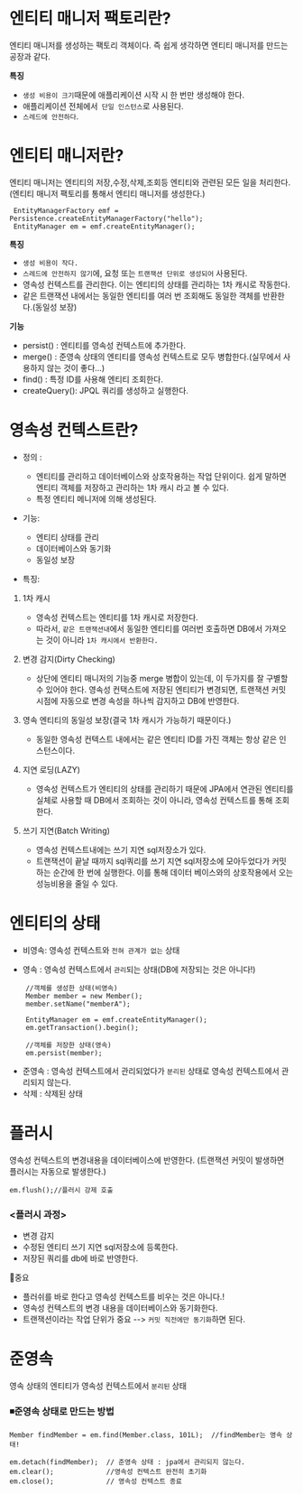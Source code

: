 # 엔티티 매니저 팩토리란?
엔티티 매니저를 생성하는 팩토리 객체이다. 즉 쉽게 생각하면 엔티티 매니저를 만드는 공장과 같다.

**특징**

- ` 생성 비용이 크기 `때문에 애플리케이션 시작 시 한 번만 생성해야 한다.   
- 애플리케이션 전체에서` 단일 인스턴스`로 사용된다.
- `스레드에 안전하다`.

# 엔티티 매니저란?
엔티티 매니저는 엔티티의 저장,수정,삭제,조회등 엔티티와 관련된 모든 일을 처리한다.
(엔티티 매니저 팩토리를 통해서 엔티티 매니저를 생성한다.)
~~~
 EntityManagerFactory emf = Persistence.createEntityManagerFactory("hello");
 EntityManager em = emf.createEntityManager();
~~~
**특징**
- `생성 비용이 작다.`
- `스레드에 안전하지 않기`에, 요청 또는 `트랜잭션 단위로 생성되어` 사용된다.
- 영속성 컨텍스트를 관리한다. 이는 엔티티의 상태를 관리하는 1차 캐시로 작동한다.
- 같은 트랜잭션 내에서는 동일한 엔티티를 여러 번 조회해도 동일한 객체를 반환한다.(동일성 보장)

**기능**
- persist() :  엔티티를 영속성 컨텍스트에 추가한다.
- merge() : 준영속 상태의 엔티티를 영속성 컨텍스트로 모두 병합한다.(실무에서 사용하지 않는 것이 좋다...)
- find() : 특정 ID를 사용해 엔티티 조회한다.
- createQuery(): JPQL 쿼리를 생성하고 실행한다.

# 영속성 컨텍스트란?
- 정의 : 
  - 엔티티를 관리하고 데이터베이스와 상호작용하는 작업 단위이다. 쉽게 말하면 엔티티 객체를 저장하고 관리하는 1차 캐시 라고 볼 수 있다.
  - 특정 엔티티 메니저에 의해 생성된다.
- 기능:
  - 엔티티 상태를 관리
  - 데이터베이스와 동기화
  - 동일성 보장

- 특징:
1. 1차 캐시 
   - 영속성 컨텍스트는 엔티티를 1차 캐시로 저장한다.
   - 따라서, `같은 트랜잭션내`에서 동일한 엔티티를 여러번 호출하면 DB에서 가져오는 것이 아니라 `1차 캐시에서 반환한다.`

2. 변경 감지(Dirty Checking)
   - 상단에 엔티티 매니저의 기능중 merge 병합이 있는데, 이 두가지를 잘 구별할 수 있어야 한다.
    영속성 컨택스트에 저장된 엔티티가 변경되면, 트랜잭션 커밋 시점에 자동으로 변경 속성을 하나씩 감지하고 DB에 반영한다.
3. 영속 엔티티의 동일성 보장(결국 1차 캐시가 가능하기 때문이다.)
    - 동일한 영속성 컨텍스트 내에서는 같은 엔티티 ID를 가진 객체는 항상 같은 인스턴스이다.
4. 지연 로딩(LAZY)
   - 영속성 컨텍스트가 엔티티의 상태를 관리하기 때문에 JPA에서 연관된 엔티티를 실체로 사용할 때 DB에서 조회하는 것이 아니라,
        영속성 컨텍스트를 통해 조회한다.
5. 쓰기 지연(Batch Writing)
   - 영속성 컨텍스트내에는 쓰기 지연 sql저장소가 있다.
   - 트랜잭션이 끝날 때까지 sql쿼리를 쓰기 지연 sql저장소에 모아두었다가 커밋 하는 순간에 한 번에 실행한다. 
 이를 통해 데이터 베이스와의 상호작용에서 오는 성능비용을 줄일 수 있다.

# 엔티티의 상태
- 비영속: 영속성 컨텍스트와 `전혀 관계가 없는` 상태

- 영속 : 영속성 컨텍스트에서 `관리`되는 상태(DB에 저장되는 것은 아니다!)
~~~
    //객체를 생성한 상태(비영속)
    Member member = new Member();
    member.setName("memberA");
    
    EntityManager em = emf.createEntityManager();
    em.getTransaction().begin();
    
    //객체를 저장한 상태(영속)
    em.persist(member);
~~~

- 준영속 : 영속성 컨텍스트에서 관리되었다가 `분리된` 상태로 영속성 컨텍스트에서 관리되지 않는다.
- 삭제 : 삭제된 상태

# 플러시
영속성 컨텍스트의 변경내용을 데이터베이스에 반영한다.
(트랜잭션 커밋이 발생하면 플러시는 자동으로 발생한다.)
~~~
em.flush();//플러시 강제 호출
~~~
### <플러시 과정>
- 변경 감지
- 수정된 엔티티 쓰기 지연 sql저장소에 등록한다.
- 저장된 쿼리를 db에 바로 반영한다.

📌중요
- 플러쉬를 바로 한다고 영속성 컨텍스트를 비우는 것은 아니다.!
- 영속성 컨텍스트의 변경 내용을 데이터베이스와 동기화한다.
- 트랜잭션이라는 작업 단위가 중요 --> `커밋 직전에만 동기화`하면 된다.

# 준영속
영속 상태의 엔티티가 영속성 컨텍스트에서 `분리된` 상태

### ◾준영속 상태로 만드는 방법
```
Member findMember = em.find(Member.class, 101L);  //findMember는 영속 상태!

em.detach(findMember);  // 준영속 상태 : jpa에서 관리되지 않는다.
em.clear();             //영속성 컨텍스트 완전히 초기화
em.close();             // 영속성 컨텍스트 종료
```